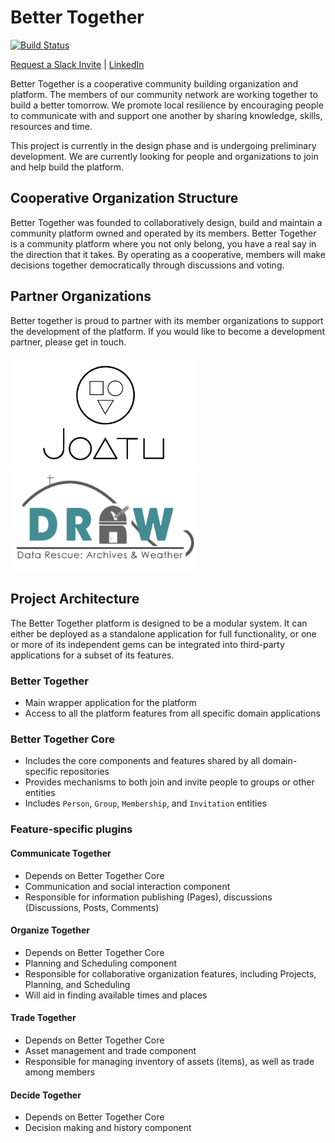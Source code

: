 # Better Together

[![Build Status](https://travis-ci.com/better-together-org/better-together.svg?branch=master)](https://travis-ci.com/better-together-org/better-together)

[Request a Slack Invite](https://better-together-coop-invites.herokuapp.com/) | [LinkedIn](https://www.linkedin.com/company/better-together-coop/)

Better Together is a cooperative community building organization and platform. The members of our community network are working together to build a better tomorrow. We promote local resilience by encouraging people to communicate with and support one another by sharing knowledge, skills, resources and time.

This project is currently in the design phase and is undergoing preliminary development. We are currently looking for people and organizations to join and help build the platform.

## Cooperative Organization Structure
Better Together was founded to collaboratively design, build and maintain a community platform owned and operated by its members. Better Together is a community platform where you not only belong, you have a real say in the direction that it takes. By operating as a cooperative, members will make decisions together democratically through discussions and voting. 

## Partner Organizations
Better together is proud to partner with its member organizations to support the development of the platform. If you would like to become a development partner, please get in touch.

<a href="http://alpha.joatu.org/" target="_blank" title="Joatu"><img width="300" src="app/assets/images/partners/joatu.png" alt="Joatu" /></a>
<a href="https://citsci.geog.mcgill.ca/" target="_blank" title="DRAW: Data Rescue Archives and Weather"><img width="300" src="app/assets/images/partners/DRAW.png" alt="DRAW: Data Rescue Archives and Weather"/></a>

## Project Architecture
The Better Together platform is designed to be a modular system. It can either be deployed as a standalone application for full functionality, or one or more of its independent gems can be integrated into third-party applications for a subset of its features.

### Better Together
- Main wrapper application for the platform
- Access to all the platform features from all specific domain applications

### Better Together Core
- Includes the core components and features shared by all domain-specific repositories
- Provides mechanisms to both join and invite people to groups or other entities
- Includes `Person`, `Group`, `Membership`, and `Invitation` entities

### Feature-specific plugins
#### Communicate Together
- Depends on Better Together Core
- Communication and social interaction component
- Responsible for information publishing (Pages), discussions (Discussions, Posts, Comments)

#### Organize Together
- Depends on Better Together Core
- Planning and Scheduling component
- Responsible for collaborative organization features, including Projects, Planning, and Scheduling
- Will aid in finding available times and places

#### Trade Together
- Depends on Better Together Core
- Asset management and trade component
- Responsible for managing inventory of assets (items), as well as trade among members

#### Decide Together
- Depends on Better Together Core
- Decision making and history component
